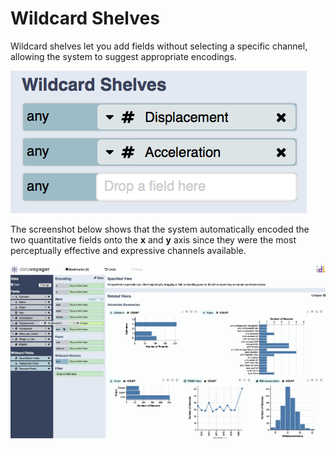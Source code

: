 # Wildcard Shelves

Wildcard shelves let you add fields without selecting a specific channel, allowing the system to suggest appropriate encodings.

![](../.gitbook/assets/screen-shot-2018-05-21-at-7.25.00-pm.png)

The screenshot below shows that the system automatically encoded the two quantitative fields onto the **x** and **y** axis since they were the most perceptually effective and expressive channels available.

![](../.gitbook/assets/wildcard_shelves.gif)

